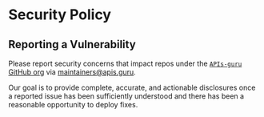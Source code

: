 # Security Policy

## Reporting a Vulnerability

Please report security concerns that impact repos under the [`APIs-guru` GitHub org](https://github.com/APIs-guru/) via [maintainers@apis.guru](mailto:maintainers@apis.guru).

Our goal is to provide complete, accurate, and actionable disclosures once a reported issue has been sufficiently understood and there has been a reasonable opportunity to deploy fixes.
